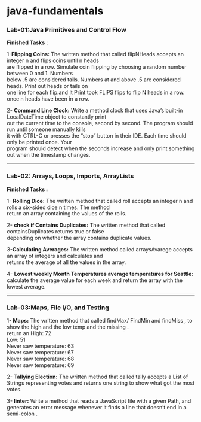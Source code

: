 # java-fundamentals <br>

### Lab-01:Java Primitives and Control Flow <br>
**Finished Tasks** :<br>

1-**Flipping Coins:** The written method that called flipNHeads  accepts an integer n and flips coins until n heads<br> are flipped in a row. Simulate coin flipping by choosing a random number between 0 and 1. Numbers <br>below .5 are considered tails. Numbers at and above .5 are considered heads. Print out heads or tails on <br>one line for each flip.and It Print took FLIPS flips to flip N heads in a row. once n heads have been in a row.<br>

2- **Command Line Clock:** Write a method clock that uses Java’s built-in LocalDateTime object to constantly print <br>out the current time to the console, second by second. The program should run until someone manually kills <br>it with CTRL-C or presses the “stop” button in their IDE. Each time should only be printed once. Your <br>program should detect when the seconds increase and only print something out when the timestamp changes.<br>



<hr>

### Lab-02: Arrays, Loops, Imports, ArrayLists<br>

**Finished Tasks :**<br>

1- **Rolling Dice:** The written method that called roll  accepts an integer n and rolls a six-sided dice n times. The method  <br>return an array containing the values of the rolls.<br>

2- **check if Contains Duplicates:** The written method that called containsDuplicates  returns true or false <br>depending on whether the array contains duplicate values.<br>

3-**Calculating Averages:** The written method called arraysAvarege accepts an array of integers and calculates and <br>returns the average of all the values in the array.<br>

4- **Lowest weekly Month Temperatures average temperatures for Seattle:** calculate the average value for each week and return the array with the lowest average.

<hr>

### Lab-03:Maps, File I/O, and Testing<br>

1- **Maps:** The written method that called findMax/ FindMin and findMiss , to show the high and the low temp and the missing .  <br>
return an High: 72<br>
Low: 51<br>
Never saw temperature: 63<br>
Never saw temperature: 67<br>
Never saw temperature: 68<br>
Never saw temperature: 69<br>

2- **Tallying Election:** The written method that called tally  accepts a List of Strings representing votes and returns one string to show what got the most votes.<br>

3- **linter:** Write a method that reads a JavaScript file with a given Path, and generates an error message whenever it finds a line that doesn’t end in a semi-colon .<br>
